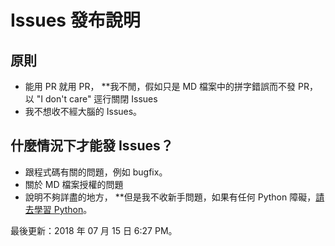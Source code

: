 # Issues 發布說明
## 原則
- 能用 PR 就用 PR， **我不閒，假如只是 MD 檔案中的拼字錯誤而不發 PR，以 "I don't care" 逕行關閉 Issues
- 我不想收不經大腦的 Issues。

## 什麼情況下才能發 Issues？
- 跟程式碼有關的問題，例如 bugfix。
- 關於 MD 檔案授權的問題
- 說明不夠詳盡的地方， **但是我不收新手問題，如果有任何 Python 障礙，[請去學習 Python](http://www.runoob.com/python3)。

最後更新：2018 年 07 月 15 日 6:27 PM。
